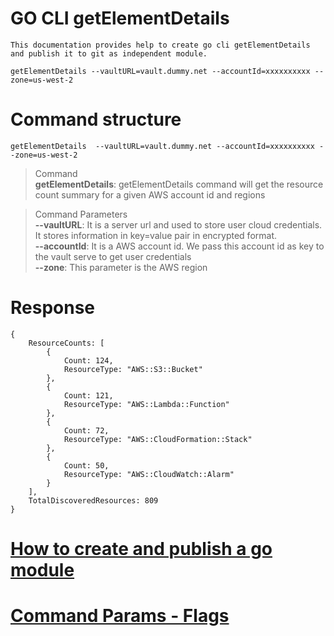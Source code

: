 # GO CLI **getElementDetails**
    This documentation provides help to create go cli getElementDetails and publish it to git as independent module. 

    getElementDetails --vaultURL=vault.dummy.net --accountId=xxxxxxxxxx --zone=us-west-2
    

# Command structure
    getElementDetails  --vaultURL=vault.dummy.net --accountId=xxxxxxxxxx --zone=us-west-2
    
> Command \
    **getElementDetails**: getElementDetails command will get the resource count summary for a given AWS account id and regions 
    
> Command Parameters \
    **--vaultURL**: It is a server url and used to store user cloud credentials. It stores information in key=value pair in encrypted format. \
    **--accountId**: It is a AWS account id. We pass this account id as key to the vault serve to get user credentials \
    **--zone**: This parameter is the AWS region

# Response
    {
        ResourceCounts: [
            {
                Count: 124,
                ResourceType: "AWS::S3::Bucket"
            },
            {
                Count: 121,
                ResourceType: "AWS::Lambda::Function"
            },
            {
                Count: 72,
                ResourceType: "AWS::CloudFormation::Stack"
            },
            {
                Count: 50,
                ResourceType: "AWS::CloudWatch::Alarm"
            }
        ],
        TotalDiscoveredResources: 809
    }

# [How to create and publish a go module](CREATE_AND_PUBLISH_GO_MODULE.md)
# [Command Params - Flags](https://dev.to/divrhino/adding-flags-to-a-command-line-tool-built-with-go-and-cobra-34f1)